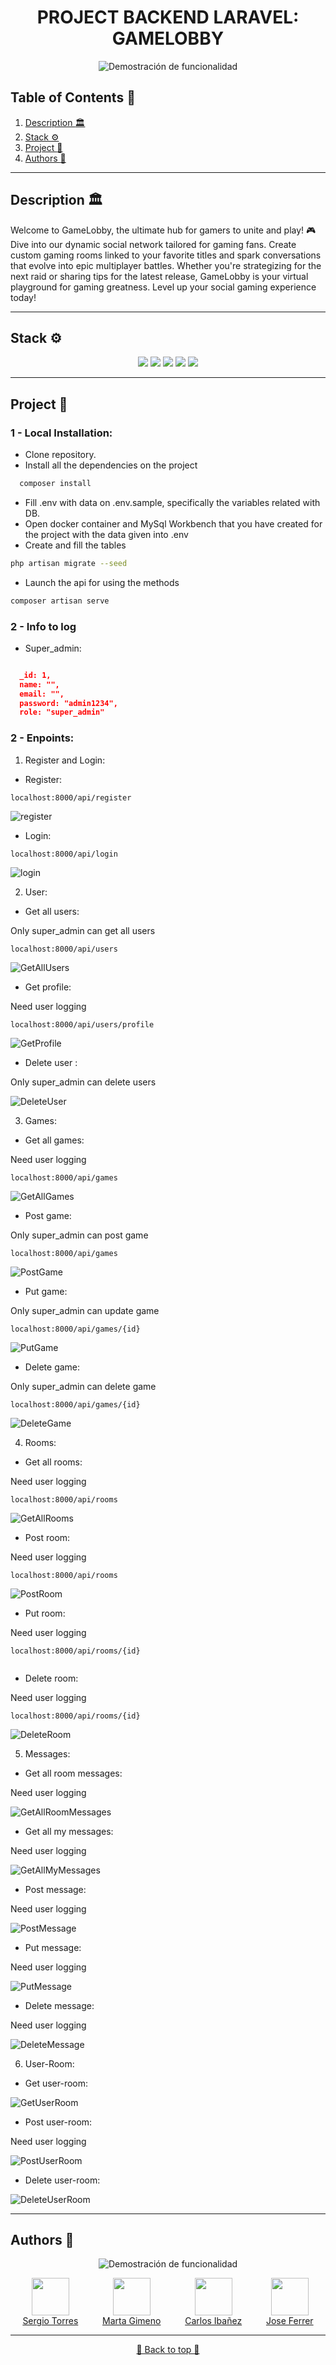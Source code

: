 <h1 align="center"> PROJECT BACKEND LARAVEL: GAMELOBBY </h1>

<p align="center">
  <img src="./public/img/title_Readme.gif" alt="Demostración de funcionalidad">
</p>


## Table of Contents :file_folder:

1. [Description :classical_building:](#description-classical_building)
2. [Stack :gear:](#stack-gear)
3. [Project :open_book:](#Project-open_book)
4. [Authors :wave:](#authors-wave)

---

## Description :classical_building:

Welcome to GameLobby, the ultimate hub for gamers to unite and play! 🎮 Dive into our dynamic social network tailored for gaming fans. Create custom gaming rooms linked to your favorite titles and spark conversations that evolve into epic multiplayer battles. Whether you're strategizing for the next raid or sharing tips for the latest release, GameLobby is your virtual playground for gaming greatness. Level up your social gaming experience today!

---

## Stack :gear:

<div align="center">
<img src= "https://img.shields.io/badge/Laravel-FF2D20?style=for-the-badge&logo=laravel&logoColor=white"/>
<img src= "https://img.shields.io/badge/PHP-777BB4?style=for-the-badge&logo=php&logoColor=white"/>
<img src= "https://img.shields.io/badge/MySQL-005C84?style=for-the-badge&logo=mysql&logoColor=white"/>
<img src= "https://img.shields.io/badge/Docker-2CA5E0?style=for-the-badge&logo=docker&logoColor=white"/>
<img src= "https://img.shields.io/badge/GIT-E44C30?style=for-the-badge&logo=git&logoColor=white"/>
</div>

---

## Project :open_book:


### 1 - Local Installation:

- Clone repository.
- Install all the dependencies on the project
```bash
  composer install
```
- Fill .env with data on .env.sample, specifically the variables related with DB.
- Open docker container and MySql Workbench that you have created for the project with the data given into .env
- Create and fill the tables
```bash
php artisan migrate --seed
```
- Launch the api for using the methods 
```bash
composer artisan serve
```

### 2 - Info to log

- Super_admin:

```json

  _id: 1,
  name: "",
  email: "",
  password: "admin1234",
  role: "super_admin"

```

### 2 - Enpoints:

1. Register and Login:

- Register:

```
localhost:8000/api/register
```

<image src="./public/img/register.png" alt="register">

- Login:

```
localhost:8000/api/login
```

<image src="./public/img/login.png" alt="login">


2. User:

- Get all users:

Only super_admin can get all users

```
localhost:8000/api/users
```

<image src="./public/img/getallusers.png" alt="GetAllUsers">

- Get profile:

Need user logging

```
localhost:8000/api/users/profile
```

<image src="./public/img/getuserprofile.png" alt="GetProfile">

- Delete user :

Only super_admin can delete users

<image src="./public/img/deleteuser.png" alt="DeleteUser">


3. Games:

- Get all games:

Need user logging

```
localhost:8000/api/games
```

<image src="./public/img/getallgames.png" alt="GetAllGames">

- Post game:

Only super_admin can post game

```
localhost:8000/api/games
```

<image src="./public/img/postgame.png" alt="PostGame">

- Put game:

Only super_admin can update game

```
localhost:8000/api/games/{id}
```

<image src="./public/img/putgame.png" alt="PutGame">

- Delete game:

Only super_admin can delete game

```
localhost:8000/api/games/{id}
```

<image src="./public/img/deletegame.png" alt="DeleteGame">


4. Rooms:

- Get all rooms:

Need user logging

```
localhost:8000/api/rooms
```

<image src="./public/img/getallrooms.png" alt="GetAllRooms">

- Post room:

Need user logging

```
localhost:8000/api/rooms
```

<image src="./public/img/postroom.png" alt="PostRoom">

- Put room:

Need user logging

```
localhost:8000/api/rooms/{id}
```

<image src="./public/img/putroom.png" alt="">

- Delete room:

Need user logging

```
localhost:8000/api/rooms/{id}
```

<image src="./public/img/deleteroom.png" alt="DeleteRoom">


5. Messages:

- Get all room messages: 

Need user logging

<image src="./public/img/getallroommessages.png" alt="GetAllRoomMessages">

- Get all my messages:

Need user logging

<image src="./public/img/getallmymessages.png" alt="GetAllMyMessages">

- Post message:

Need user logging

<image src="./public/img/postmessages.png" alt="PostMessage">

- Put message:

Need user logging

<image src="./public/img/putmessages.png" alt="PutMessage">

- Delete message:

Need user logging

<image src="./public/img/deletemessage.png" alt="DeleteMessage">


6. User-Room:

- Get user-room:

<image src="./public/img/getuserrooms.png" alt="GetUserRoom">

- Post user-room:

Need user logging

<image src="./public/img/postuserroom.png" alt="PostUserRoom">

- Delete user-room: 

<image src="./public/img/deleteuserroom.png" alt="DeleteUserRoom">

---

## Authors :wave:

<p align="center">
  <img src="./public/img/team_Readme.gif" alt="Demostración de funcionalidad">
</p>

<div style="display: flex; flex-direction: row; justify-content: space-around;">
  <div style="text-align: center;">
    <img src="https://github.com/SergioTorresGarcia.png" width="60px;"/>
    <br>
    <a href="https://github.com/SergioTorresGarcia">Sergio Torres</a>
  </div>
  <div style="text-align: center;">
    <img src="https://github.com/MartaGBayona.png" width="60px;"/>
    <br>
    <a href="https://github.com/MartaGBayona">Marta Gimeno</a>
  </div>
  <div style="text-align: center;">
    <img src="https://github.com/CariblaGIT.png" width="60px;"/>
    <br>
    <a href="https://github.com/CariblaGIT">Carlos Ibañez</a>
  </div>
  <div style="text-align: center;">
    <img src="https://github.com/jluisferrer.png" width="60px;"/>
    <br>
    <a href="https://github.com/jluisferrer">Jose Ferrer</a>
  </div>
</div>



---

<div align="center">
<a href="#table-of-contents-file_folder">🔼 Back to top 🔼</a>
</div>